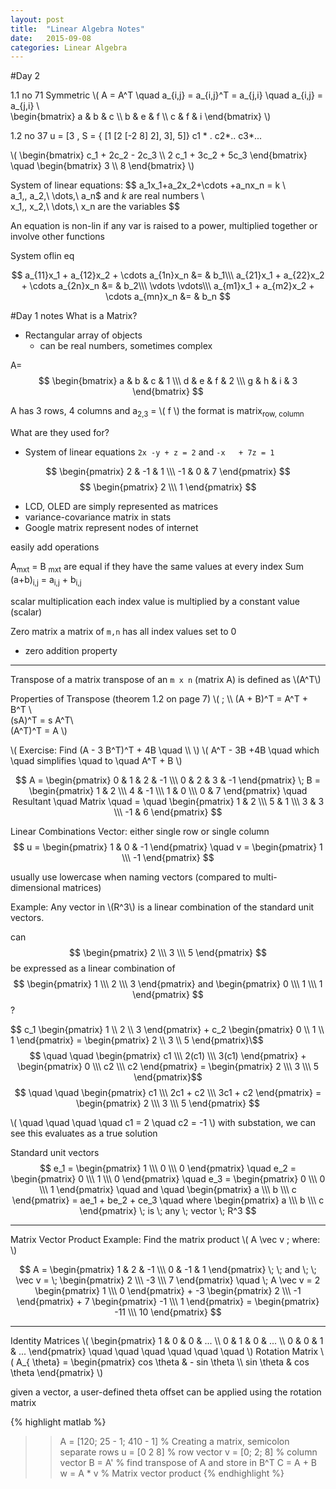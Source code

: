 ```yaml
---
layout: post
title:  "Linear Algebra Notes"
date:   2015-09-08 
categories: Linear Algebra
---
```

#Day 2

1.1 no 71
Symmetric \\( A = A^T \quad a_{i,j} = a_{i,j}^T = a_{j,i} \quad a_{i,j} = a_{j,i} \\\
\begin{bmatrix} a & b & c \\\ b & e & f \\\ c & f & i \end{bmatrix} \\)

1.2 no 37
u = [3		, S = { [1		[2		[-2
		8]					2],	3],	 5]}
						c1 * .   c2*..   c3*...
						
				
						
\\( \begin{bmatrix} c_1 + 2c_2 - 2c_3 \\\ 2 c_1 + 3c_2 + 5c_3 \end{bmatrix} \quad \begin{bmatrix} 3 \\\ 8 \end{bmatrix} \\)

System of linear equations:
$$  a_1x_1+a_2x_2+\cdots +a_nx_n = k \\\
     a_1,\, a_2,\ \dots,\ a_n$ and $k$ are real numbers \\\
 x_1,\, x_2,\ \dots,\ x_n are the variables $$
 

 An equation is non-lin if any var is raised to a power, multiplied together or involve other functions
 
System oflin eq

$$ 	a_{11}x_1 +  a_{12}x_2 + \cdots a_{1n}x_n &= & b_1\\\
	a_{21}x_1 +  a_{22}x_2 + \cdots a_{2n}x_n &= & b_2\\\
	\vdots    \vdots\\\
	 a_{m1}x_1 +  a_{m2}x_2 + \cdots a_{mn}x_n &= & b_n $$


#Day 1 notes
What is a Matrix?

- Rectangular array of objects
	- can be real numbers, sometimes complex

A=
$$ \begin{bmatrix} a & b & c & 1 \\\ d & e & f & 2 \\\ g & h & i & 3 \end{bmatrix} $$

A has 3 rows, 4 columns and a<sub>2,3</sub> = \\( f \\) the format is matrix<sub>row, column</sub>

What are they used for?

- System of linear equations
`2x -y + z = 2` and `-x   + 7z = 1`

$$ \begin{pmatrix} 2 & -1 & 1 \\\ -1 & 0 & 7 \end{pmatrix} $$
$$ \begin{pmatrix} 2 \\\ 1 \end{pmatrix} $$

- LCD, OLED are simply represented as matrices
- variance-covariance matrix in stats
- Google matrix represent nodes of internet

easily add operations

A<sub>mxt</sub> = B <sub>mxt</sub> are equal if they have the same values at every index
Sum
(a+b)<sub>i,j</sub> = a<sub>i,j</sub> + b<sub>i,j</sub>

scalar multiplication
each index value is multiplied by a constant value (scalar)

Zero matrix	
a matrix of `m,n` has all index values set to 0
- zero addition property

-----
Transpose of a matrix
transpose of an `m x n`  (matrix A) is defined as \\(A^T\\)

Properties of Transpose (theorem 1.2 on page 7)
\\( \; \\\ (A + B)^T = A^T + B^T \\\
(sA)^T = s A^T\\\
(A^T)^T = A \\)

\\( Exercise: Find (A - 3 B^T)^T + 4B \quad \\\ \\)
\\( A^T - 3B +4B  \quad which \quad simplifies \quad to \quad A^T + B \\)

$$
	A = 
		\begin{pmatrix}
		0 & 1 & 2 & -1 \\\
		0 & 2 & 3 & -1
		\end{pmatrix} \;
		B =
		\begin{pmatrix}
		1 & 2 \\\ 4 & -1 \\\ 1 & 0 \\\ 0 & 7 
		\end{pmatrix} \quad Resultant \quad Matrix \quad = \quad \begin{pmatrix} 	
	1 & 2 \\\
	5 & 1 \\\
	3 & 3 \\\
	-1 & 6
	\end{pmatrix}
$$

Linear Combinations	
Vector: either single row or single column
$$ u = \begin{pmatrix} 1 & 0 & -1 \end{pmatrix} \quad  v = \begin{pmatrix} 1 \\\ -1 \end{pmatrix} $$

usually use lowercase when naming vectors (compared to multi-dimensional matrices)

Example: Any vector in \\(R^3\\) is a linear combination of the standard unit vectors.

can 
$$ \begin{pmatrix} 2 \\\ 3 \\\ 5 \end{pmatrix} $$
be expressed as a linear combination of 
$$ \begin{pmatrix} 1 \\\ 2 \\\ 3 \end{pmatrix} and \begin{pmatrix} 0 \\\ 1 \\\ 1 \end{pmatrix} $$ ?


$$ c_1  \begin{pmatrix} 1 \\\ 2 \\\ 3 \end{pmatrix} + c_2 \begin{pmatrix} 0 \\\ 1 \\\ 1 \end{pmatrix}  = \begin{pmatrix} 2 \\\ 3 \\\ 5 \end{pmatrix}\\\$$
$$ \quad \quad \begin{pmatrix} c1 \\\ 2(c1) \\\ 3(c1) \end{pmatrix} +  \begin{pmatrix} 0 \\\ c2 \\\ c2 \end{pmatrix}  = \begin{pmatrix} 2 \\\ 3 \\\ 5 \end{pmatrix}$$
$$ \quad \quad \begin{pmatrix} c1 \\\ 2c1 + c2 \\\ 3c1 + c2 \end{pmatrix} = \begin{pmatrix} 2 \\\ 3 \\\ 5 \end{pmatrix} $$

\\( \quad \quad \quad \quad c1 = 2  \quad  c2 = -1 \\) with substation, we can see this evaluates as  a true solution

Standard unit vectors 
$$ e_1 = \begin{pmatrix} 1 \\\ 0 \\\ 0 \end{pmatrix} \quad e_2 = \begin{pmatrix} 0 \\\ 1 \\\ 0 \end{pmatrix} \quad e_3 = \begin{pmatrix} 0 \\\ 0 \\\ 1 \end{pmatrix} \quad
and \quad \begin{pmatrix} a \\\ b \\\ c \end{pmatrix} = ae_1 + be_2 + ce_3 \quad where \begin{pmatrix} a \\\ b \\\ c \end{pmatrix} \; is \; any \; vector \; R^3 $$

-----
Matrix Vector Product
Example: Find the matrix product \\( A \vec v \; where: \\)

$$
A = \begin{pmatrix} 1 & 2 & -1 \\\ 0 & -1 & 1 \end{pmatrix} \; \; and \; \; \vec v = \; \begin{pmatrix} 2 \\\ -3 \\\  7 \end{pmatrix} \quad \; A \vec v = 2 \begin{pmatrix} 1  \\\ 0 \end{pmatrix} + -3 \begin{pmatrix} 2  \\\ -1 \end{pmatrix} + 7 \begin{pmatrix} -1 \\\ 1 \end{pmatrix}  = \begin{pmatrix} -11 \\\ 10 \end{pmatrix} 
$$

----
Identity Matrices
\\( \begin{pmatrix} 1 & 0 & 0 & ... \\\ 0 & 1 & 0 & ... \\\ 0 & 0 & 1 & ... \end{pmatrix} \quad \quad \quad \quad \quad \quad \\) Rotation Matrix \\(  A_{ \theta} = \begin{pmatrix} cos \theta & - sin \theta \\\ sin \theta & cos \theta \end{pmatrix} \\)

given a vector, a user-defined theta offset can be applied using the rotation matrix

{% highlight matlab %}
>> A = [120; 25 - 1; 410 - 1] % Creating a matrix, semicolon separate rows
>> u = [0 2 8] % row vector
>> v = [0; 2; 8] % column vector
>> B = A' % find transpose of A and store in B^T
>> C = A + B
>> w = A * v % Matrix vector product
{% endhighlight %}

